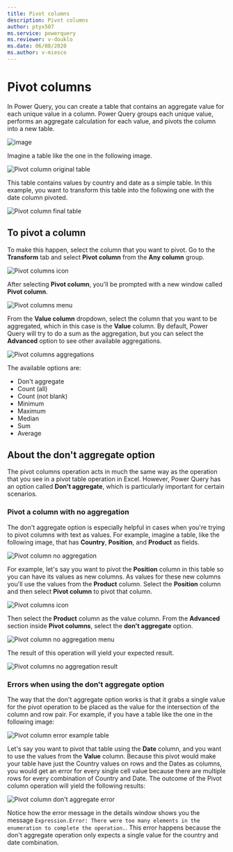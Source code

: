 ```yaml
---
title: Pivot columns
description: Pivot columns
author: ptyx507
ms.service: powerquery
ms.reviewer: v-douklo
ms.date: 06/08/2020
ms.author: v-miesco
---
```


# Pivot columns
In Power Query, you can create a table that contains an aggregate value for each unique value in a column. Power Query groups each unique value, performs an aggregate calculation for each value, and pivots the column into a new table. 

![image](images/me-pivot-columns-diagram.png)

Imagine a table like the one in the following image.

![Pivot column original table](images/me-pivot-columns-original-table.png)

This table contains values by country and date as a simple table. In this example, you want to transform this table into the following one with the date column pivoted.

![Pivot column final table](images/me-pivot-columns-final-table.png)

## To pivot a column
To make this happen, select the column that you want to pivot. Go to the **Transform** tab and select **Pivot column** from the **Any column** group.

![Pivot columns icon](images/me-pivot-columns-icon.png)

After selecting **Pivot column**, you'll be prompted with a new window called **Pivot column**.

![Pivot columns menu](images/me-pivot-columns-basic-menu.png)

From the **Value column** dropdown, select the column that you want to be aggregated, which in this case is the **Value** column. By default, Power Query will try to do a sum as the aggregation, but you can select the **Advanced** option to see other available aggregations. 

![Pivot columns aggregations](images/me-pivot-columns-aggregations.png)

The available options are:
- Don't aggregate
- Count (all)
- Count (not blank)
- Minimum
- Maximum
- Median
- Sum
- Average

## About the don't aggregate option
The pivot columns operation acts in much the same way as the operation that you see in a pivot table operation in Excel. However, Power Query has an option called **Don't aggregate**, which is particularly important for certain scenarios.

### Pivot a column with no aggregation
The don't aggregate option is especially helpful in cases when you're trying to pivot columns with text as values. For example, imagine a table, like the following image, that has **Country**, **Position**, and **Product** as fields.

![Pivot column no aggregation](images/me-pivot-dont-aggregate-valid-initial.png)

For example, let's say you want to pivot the **Position** column in this table so you can have its values as new columns. As values for these new columns you'll use the values from the **Product** column. Select the **Position** column and then select **Pivot column** to pivot that column.

![Pivot columns icon](images/me-pivot-columns-da-pivot-icon.png)

Then select the **Product** column as the value column. From the **Advanced** section inside **Pivot columns**, select the **don't aggregate** option.

![Pivot column no aggregation menu](images/me-pivot-columns-no-aggregation.png)

The result of this operation will yield your expected result.

![Pivot columns no aggregation result](images/me-pivot-columns-no-aggregation-final.png)

### Errors when using the don't aggregate option
The way that the don't aggregate option works is that it grabs a single value for the pivot operation to be placed as the value for the intersection of the column and row pair. For example, if you have a table like the one in the following image:

![Pivot column error example table](images/me-pivot-dont-aggregate-error-initial.png)

Let's say you want to pivot that table using the **Date** column, and you want to use the values from the **Value** column. Because this pivot would make your table have just the Country values on rows and the Dates as columns, you would get an error for every single cell value because there are multiple rows for every combination of Country and Date. The outcome of the Pivot column operation will yield the following results:

![Pivot column don't aggregate error](images/me-pivot-dont-aggregate-error-final.png)

Notice how the error message in the details window shows you the message `Expression.Error: There were too many elements in the enumeration to complete the operation.`. This error happens because the don't aggregate operation only expects a single value for the country and date combination.
